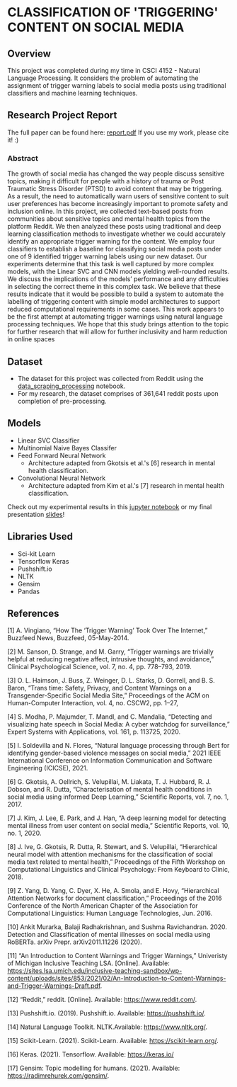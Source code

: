 # CLASSIFICATION OF 'TRIGGERING' CONTENT ON SOCIAL MEDIA

## Overview
  This project was completed during my time in CSCI 4152 - Natural Language Processing. It considers the problem of automating the assignment of trigger warning labels   to social media posts using traditional classifiers and machine learning techniques.

  ## Research Project Report
  The full paper can be found here: [report.pdf](https://github.com/ksek87/trigger_warning_classification/blob/main/report.pdf)
  If you use my work, please cite it! :)
  ### Abstract
  The growth of social media has changed the way people discuss sensitive topics, making it difficult 
  for people with a history of trauma or Post Traumatic Stress Disorder (PTSD) to avoid content that 
  may be triggering. As a result, the need to automatically warn users of sensitive content to suit 
  user preferences has become increasingly important to promote safety and inclusion online. In this 
  project, we collected text-based posts from communities about sensitive topics and mental health 
  topics from the platform Reddit. We then analyzed these posts using traditional and deep learning 
  classification methods to investigate whether we could accurately identify an appropriate trigger 
  warning for the content. We employ four classifiers to establish a baseline for classifying social 
  media posts under one of 9 identified trigger warning labels using our new dataset. Our 
  experiments determine that this task is well captured by more complex models, with the Linear 
  SVC and CNN models yielding well-rounded results. We discuss the implications of the models’ 
  performance and any difficulties in selecting the correct theme in this complex task. We believe 
  that these results indicate that it would be possible to build a system to automate the labelling of 
  triggering content with simple model architectures to support reduced computational requirements 
  in some cases. This work appears to be the first attempt at automating trigger warnings using 
  natural language processing techniques. We hope that this study brings attention to the topic for 
  further research that will allow for further inclusivity and harm reduction in online spaces
  
 ## Dataset 
  - The dataset for this project was collected from Reddit using the [data_scraping_processing](https://github.com/ksek87/trigger_warning_classification/blob/main/src/data_scraping_processing.ipynb) notebook. 
  - For my research, the dataset comprises of 361,641 reddit posts upon completion of pre-processing. 

## Models
- Linear SVC Classifier 
- Multinomial Naive Bayes Classifer
- Feed Forward Neural Network
    - Architecture adapted from Gkotsis et al.'s [6] research in mental health classification.
- Convolutional Neural Network
    - Architecture adapted from Kim et al.'s [7] research in mental health classification.

Check out my experimental results in this [jupyter notebook](https://github.com/ksek87/trigger_warning_classification/blob/main/src/pre_processing_and_modelling.ipynb) or my final presentation [slides](https://github.com/ksek87/trigger-warning-classification/blob/main/slides.pdf)!

## Libraries Used
- Sci-kit Learn
- Tensorflow Keras
- Pushshift.io
- NLTK
- Gensim
- Pandas
## References
[1] A. Vingiano, “How The ‘Trigger Warning’ Took Over The Internet,” Buzzfeed News, 
Buzzfeed, 05-May-2014. 

[2] M. Sanson, D. Strange, and M. Garry, “Trigger warnings are trivially helpful at reducing 
negative affect, intrusive thoughts, and avoidance,” Clinical Psychological Science, vol. 7, 
no. 4, pp. 778–793, 2019.

[3] O. L. Haimson, J. Buss, Z. Weinger, D. L. Starks, D. Gorrell, and B. S. Baron, “Trans time: 
Safety, Privacy, and Content Warnings on a Transgender-Specific Social Media Site,” 
Proceedings of the ACM on Human-Computer Interaction, vol. 4, no. CSCW2, pp. 1–27, 


[4] S. Modha, P. Majumder, T. Mandl, and C. Mandalia, “Detecting and visualizing hate speech 
in Social Media: A cyber watchdog for surveillance,” Expert Systems with Applications, vol. 
161, p. 113725, 2020. 

[5] I. Soldevilla and N. Flores, “Natural language processing through Bert for identifying gender-based violence messages on social media,” 2021 IEEE International Conference on 
Information Communication and Software Engineering (ICICSE), 2021. 

[6] G. Gkotsis, A. Oellrich, S. Velupillai, M. Liakata, T. J. Hubbard, R. J. Dobson, and R. Dutta, 
“Characterisation of mental health conditions in social media using informed Deep 
Learning,” Scientific Reports, vol. 7, no. 1, 2017. 

[7] J. Kim, J. Lee, E. Park, and J. Han, “A deep learning model for detecting mental illness from 
user content on social media,” Scientific Reports, vol. 10, no. 1, 2020. 

[8] J. Ive, G. Gkotsis, R. Dutta, R. Stewart, and S. Velupillai, “Hierarchical neural model with 
attention mechanisms for the classification of social media text related to mental health,” 
Proceedings of the Fifth Workshop on Computational Linguistics and Clinical Psychology: 
From Keyboard to Clinic, 2018. 

[9] Z. Yang, D. Yang, C. Dyer, X. He, A. Smola, and E. Hovy, “Hierarchical Attention Networks 
for document classification,” Proceedings of the 2016 Conference of the North American 
Chapter of the Association for Computational Linguistics: Human Language Technologies, 
Jun. 2016. 

[10] Ankit Murarka, Balaji Radhakrishnan, and Sushma Ravichandran. 2020. Detection and 
Classification of mental illnesses on social media using RoBERTa. arXiv Prepr. 
arXiv2011.11226 (2020).

[11] “An Introduction to Content Warnings and Trigger Warnings,” Univeristy of Michigan 
Inclusive Teaching LSA. [Online]. Available: https://sites.lsa.umich.edu/inclusive-teaching-sandbox/wp-content/uploads/sites/853/2021/02/An-Introduction-to-Content-Warnings-and-Trigger-Warnings-Draft.pdf. 

[12] “Reddit,” reddit. [Online]. Available: https://www.reddit.com/.

[13] Pushshift.io. (2019). Pushshift.io. Available: https://pushshift.io/.

[14] Natural Language Toolkit. NLTK.Available: https://www.nltk.org/.

[15] Scikit-Learn. (2021). Scikit-Learn. Available: https://scikit-learn.org/.

[16] Keras. (2021). Tensorflow. Available: https://keras.io/

[17] Gensim: Topic modelling for humans. (2021). Available: https://radimrehurek.com/gensim/.
